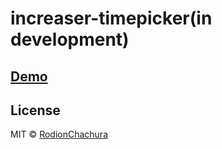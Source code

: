 # increaser-timepicker(in development)

> 


## [Demo](https://pomodoro.increaser.org)


## License

MIT © [RodionChachura](https://geekrodion.com)